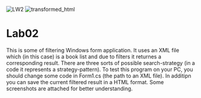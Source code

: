 ![LW2](https://user-images.githubusercontent.com/64546283/130188733-ee8d9bb9-c39a-42b5-990f-4a109ee68c6c.png)
![transformed_html](https://user-images.githubusercontent.com/64546283/130188741-4a3d8f7f-b005-4e2e-9ac0-3f1eb28bd32a.png)
# Lab02
This is some of filtering Windows form application.
It uses an XML file which (in this case) is a book list and due to filters it returnes a corresponding result.
There are three sorts of possible search-strategy (in a code it represents a strategy-pattern).
To test this program on your PC, you should change some code in Form1.cs (the path to an XML file).
In additipn you can save the current filtered result in a HTML format.
Some screenshots are attached for better understanding.
